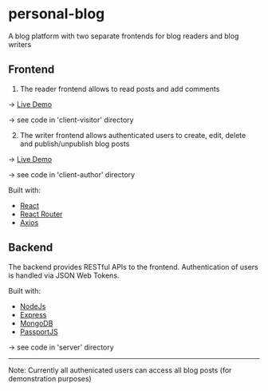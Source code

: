 # personal-blog

A blog platform with two separate frontends for blog readers and blog writers

## Frontend

1. The reader frontend allows to read posts and add comments

-> [Live Demo](https://personal-blog-visitor.web.app/)

-> see code in 'client-visitor' directory

2. The writer frontend allows authenticated users to create, edit, delete and publish/unpublish blog posts

-> [Live Demo](https://personal-blog-author.web.app/)

-> see code in 'client-author' directory

Built with:

- [React](https://reactjs.org/)
- [React Router](https://reactrouter.com/en/main)
- [Axios](https://axios-http.com/docs/intro)

## Backend

The backend provides RESTful APIs to the frontend. Authentication of users is handled via JSON Web Tokens.

Built with:

- [NodeJs](https://nodejs.org/en/)
- [Express](https://expressjs.com/)
- [MongoDB](https://www.mongodb.com/)
- [PassportJS](https://www.passportjs.org/)

-> see code in 'server' directory

---

Note: Currently all authenicated users can access all blog posts (for demonstration purposes)
